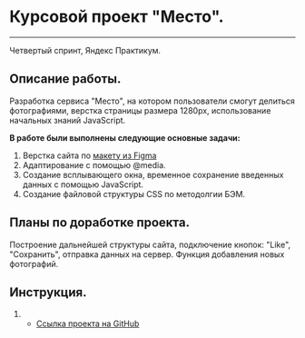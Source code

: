 
# Курсовой проект **"Место".**
------------------------------------------
Четвертый спринт, Яндекс Практикум.

## Описание работы.
Разработка сервиса "Место", на котором пользователи смогут делиться фотографиями, верстка страницы размера 1280px, использование начальных знаний JavaScript. 

__В работе были выполнены следующие основные задачи:__
1. Верстка сайта по [макету из Figma](https://www.figma.com/file/2cn9N9jSkmxD84oJik7xL7/JavaScript.-Sprint-4?node-id=0%3A1)
2. Адаптирование с помощью @media.
3. Создание всплывающего окна, временное сохранение введенных данных с помощью JavaScript.
4. Создание файловой структуры CSS по методолгии БЭМ.

## Планы по доработке проекта.

Построение дальнейшей структуры сайта, подключение кнопок: "Like", "Сохранить", отправка данных на сервер. Функция добавления новых фотографий.
 
## Инструкция.
1. * [Ссылка проекта на GitHub](https://lomeshyza.github.io/mesto/)
